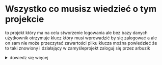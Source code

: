 # Wszystko co musisz wiedzieć o tym projekcie 
to projekt który ma na celu stworzenie logowania ale bez bazy danych użytkownik otrzymuje klucz który musi wprowadzić by się zalogować a ale on sam nie może przeczytać zawartości pliku klucza można powiedzieć że to taki znowiony i działający w zamyśleprojekt zaloguj się przez arbuzik

<details>
<summary>dowiedz się więcej</summary>
<p> 
  #Informacje o działaniu klucza.

klucz to spycialny plik zawierający kod z identyfikatorem przez który możesz się zalogować (zwykły użytkownik nie jest w stanie zobaczyć kodu w podglądzie w miejscu tórym przechowuje pliki ani nie może zobaczyć jego zawartośći po przez spycialne programy)  
tylko masza strona może je zobaczyć


## System logowania

Ten projekt zawiera prosty system logowania, który opiera się na plikach `.klucz`.

### Jak to działa?

1. Podczas rejestracji generowany jest plik `.klucz` zawierający unikalny identyfikator.
2. Użytkownik zapisuje ten plik lokalnie na swoim komputerze.
3. Aby zalogować się, użytkownik przesyła plik `.klucz`, a system rozpoznaje go na podstawie zawartego tam identyfikatora.

### Plik `.klucz`

Plik `.klucz` zawiera unikalny identyfikator (ID klucza), który jest używany do rozpoznawania użytkownika. Plik ten nie jest czytelny dla użytkownika.

</p>
</details>
